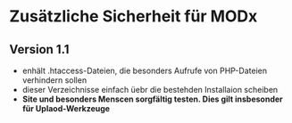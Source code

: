 # Zusätzliche Sicherheit für MODx

## Version 1.1

- enhält .htaccess-Dateien, die besonders Aufrufe von PHP-Dateien verhindern sollen
- dieser Verzeichnisse einfach üebr die bestehden Installaion scheiben
- **Site und besonders Menscen sorgfältig testen. Dies gilt insbesonder für Uplaod-Werkzeuge**